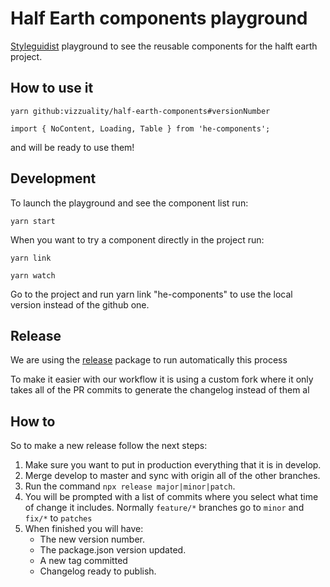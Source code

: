 # Half Earth components playground

[Styleguidist](https://github.com/styleguidist/react-styleguidist) playground to see the reusable components for the halft earth project.

## How to use it

```
yarn github:vizzuality/half-earth-components#versionNumber
```

```
import { NoContent, Loading, Table } from 'he-components';
```

and will be ready to use them!

## Development

To launch the playground and see the component list run:
```
yarn start
```

When you want to try a component directly in the project run:
```
yarn link
```

```
yarn watch
```

Go to the project and run yarn link "he-components" to use the local version instead of the github one.

## Release

We are using the [release](https://github.com/zeit/release) package to run automatically this process

To make it easier with our workflow it is using a custom fork where it only takes all of the PR commits to generate the changelog instead of them al


## How to

So to make a new release follow the next steps:
1. Make sure you want to put in production everything that it is in develop.
2. Merge develop to master and sync with origin all of the other branches.
3. Run the command ```npx release major|minor|patch```.
4. You will be prompted with a list of commits where you select what time of change it includes. Normally `feature/*` branches go to `minor` and `fix/*` to `patches`
5. When finished you will have:
    - The new version number.
    - The package.json version updated.
    - A new tag committed
    - Changelog ready to publish.
